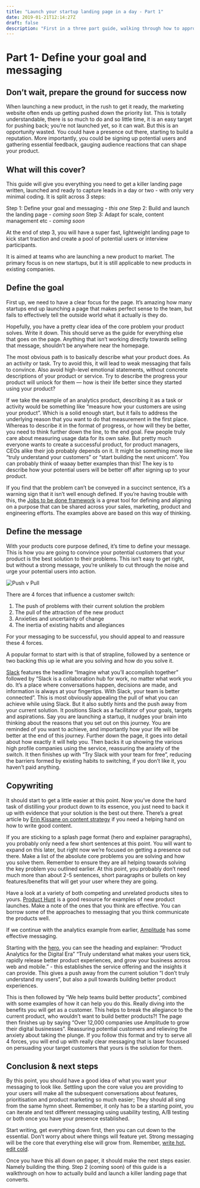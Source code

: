 ```yaml
---
title: "Launch your startup landing page in a day - Part 1"
date: 2019-01-21T12:14:27Z
draft: false
description: "First in a three part guide, walking through how to approach and deliver a killer startup landing page"
---
```


# Part 1- Define your goal and messaging

## Don’t wait, prepare the ground for success now

When launching a new product, in the rush to get it ready, the marketing website often ends up getting pushed down the priority list. This is totally understandable, there is so much to do and so little time, it is an easy target for pushing back; you’re not launched yet, so it can wait. But this is an opportunity wasted. You could have a presence out there, starting to build a reputation. More importantly, you could be signing up potential users and gathering essential feedback, gauging audience reactions that can shape your product.

## What will this cover?

This guide will give you everything you need to get a killer landing page written, launched and ready to capture leads in a day or two - with only very minimal coding. It is split across 3 steps:

Step 1: Define your goal and messaging _- this one_
Step 2: Build and launch the landing page _- coming soon_
Step 3: Adapt for scale, content management etc _- coming soon_

At the end of step 3, you will have a super fast, lightweight landing page to kick start traction and create a pool of potential users or interview participants.

It is aimed at teams who are launching a new product to market. The primary focus is on new startups, but it is still applicable to new products in existing companies.

## Define the goal

First up, we need to have a clear focus for the page. It’s amazing how many startups end up launching a page that makes perfect sense to the team, but fails to effectively tell the outside world what it actually is they do.

Hopefully, you have a pretty clear idea of the core problem your product solves. Write it down. This should serve as the guide for everything else that goes on the page. Anything that isn’t working directly towards selling that message, shouldn’t be anywhere near the homepage.

The most obvious path is to basically describe what your product does. As an activity or task. Try to avoid this, it will lead to weak messaging that fails to convince. Also avoid high-level emotional statements, without concrete descriptions of your product or service. Try to describe the progress your product will unlock for them — how is their life better since they started using your product?

If we take the example of an analytics product, describing it as a task or activity would be something like “measure how your customers are using your product”. Which is a solid enough start, but it fails to address the underlying reason that you want to do that measurement in the first place. Whereas to describe it in the format of progress, or how will they be better, you need to think further down the line, to the end goal. Few people truly care about measuring usage data for its own sake. But pretty much everyone wants to create a successful product, for product managers, CEOs alike their job probably depends on it. It might be something more like “truly understand your customers” or “start building the next unicorn”. You can probably think of waaay better examples than this! The key is to describe how your potential users will be better off after signing up to your product.

If you find that the problem can’t be conveyed in a succinct sentence, it’s a warning sign that it isn’t well enough defined. If you’re having trouble with this, the [Jobs to be done framework](https://jtbd.info/2-what-is-jobs-to-be-done-jtbd-796b82081cca) is a great tool for defining and aligning on a purpose that can be shared across your sales, marketing, product and engineering efforts. The examples above are based on this way of thinking.

## Define the message

With your products core purpose defined, it’s time to define your message. This is how you are going to convince your potential customers that your product is the best solution to their problems. This isn’t easy to get right, but without a strong message, you’re unlikely to cut through the noise and urge your potential users into action.

![Push v Pull](https://cdn-images-1.medium.com/max/2000/1*g6s9pbSOT4LHBvOoZKsNBQ.png)

There are 4 forces that influence a customer switch:

1. The push of problems with their current solution the problem
2. The pull of the attraction of the new product
3. Anxieties and uncertainty of change
4. The inertia of existing habits and allegiances

For your messaging to be successful, you should appeal to and reassure these 4 forces.

A popular format to start with is that of strapline, followed by a sentence or two backing this up ie what are you solving and how do you solve it.

[Slack](https://slack.com/) features the headline “Imagine what you’ll accomplish together” followed by “Slack is a collaboration hub for work, no matter what work you do. It’s a place where conversations happen, decisions are made, and information is always at your fingertips. With Slack, your team is better connected”. This is most obviously appealing the pull of what you can achieve while using Slack. But it also subtly hints and the push away from your current solution. It positions Slack as a facilitator of your goals, targets and aspirations. Say you are launching a startup, it nudges your brain into thinking about the reasons that you set out on this journey. You are reminded of you want to achieve, and importantly how your life will be better at the end of this journey. Further down the page, it goes into detail about how exactly it will help you. Then backs it up showing the various high profile companies using the service, reassuring the anxiety of the switch. It then finishes up with “Try Slack with your team for free”, reducing the barriers formed by existing habits to switching, if you don’t like it, you haven’t paid anything.

## Copywriting

It should start to get a little easier at this point. Now you’ve done the hard task of distilling your product down to its essence, you just need to back it up with evidence that your solution is the best out there. There’s a great article by [Erin Kissane on content strategy](https://alistapart.com/article/a-checklist-for-content-work) if you need a helping hand on how to write good content.

If you are sticking to a splash page format (hero and explainer paragraphs), you probably only need a few short sentences at this point. You will want to expand on this later, but right now we’re focused on getting a presence out there. Make a list of the absolute core problems you are solving and how you solve them. Remember to ensure they are all helping towards solving the key problem you outlined earlier. At this point, you probably don’t need much more than about 2-5 sentences, short paragraphs or bullets on key features/benefits that will get your user where they are going.

Have a look at a variety of both competing and unrelated products sites to yours. [Product Hunt](https://www.producthunt.com/) is a good resource for examples of new product launches. Make a note of the ones that you think are effective. You can borrow some of the approaches to messaging that you think communicate the products well.

If we continue with the analytics example from earlier, [Amplitude](https://amplitude.com/) has some effective messaging.

Starting with the [hero](https://en.wikipedia.org/wiki/Hero_image), you can see the heading and explainer:
“Product Analytics for the Digital Era”
“Truly understand what makes your users tick, rapidly release better product experiences, and grow your business across web and mobile.” - this establishes the service offering and the insights it can provide. This gives a push away from the current solution “I don’t truly understand my users”, but also a pull towards building better product experiences.

This is then followed by “We help teams build better products”, combined with some examples of how it can help you do this. Really diving into the benefits you will get as a customer. This helps to break the allegiance to the current product, who wouldn’t want to build better products?! The page then finishes up by saying “Over 12,000 companies use Amplitude to grow their digital businesses”. Reassuring potential customers and relieving the anxiety about taking the plunge. If you follow this format and try to serve all 4 forces, you will end up with really clear messaging that is laser focussed on persuading your target customers that yours is the solution for them.

## Conclusion & next steps

By this point, you should have a good idea of what you want your messaging to look like. Settling upon the core value you are providing to your users will make all the subsequent conversations about features, prioritisation and product marketing so much easier; They should all sing from the same hymn sheet. Remember, it only has to be a starting point, you can iterate and test different messaging using usability testing, A/B testing or both once you have your presence established.

Start writing, get everything down first, then you can cut down to the essential. Don’t worry about where things will feature yet. Strong messaging will be the core that everything else will grow from. Remember, [write hot, edit cold](https://books.google.co.uk/books?id=p36ErrGRq88C&pg=PA83&lpg=PA83&dq=write+hot,+edit+cold#v=onepage&q=write%20hot%2C%20edit%20cold&f=false).

Once you have this all down on paper, it should make the next steps easier. Namely building the thing. Step 2 (coming soon) of this guide is a walkthrough on how to actually build and launch a killer landing page that converts.

